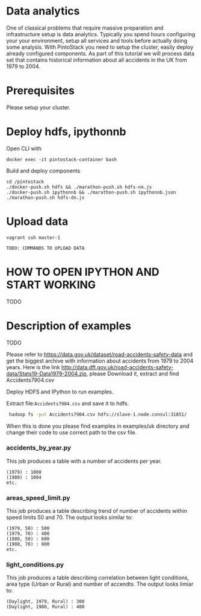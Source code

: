# Data analytics

One of classical problems that require massive preparation and infrastructure setup is data analytics.
Typically you spend hours configuring your your environment, setup all services and tools before actually doing some analysis.
With PintoStack you need to setup the cluster, easily deploy already configured components.
As part of this tutorial we will process data set that contains historical information about all accidents in the UK from 1979 to 2004.

# Prerequisites

Please setup your cluster.

# Deploy hdfs, ipythonnb

Open CLI with
```
docker exec -it pintostack-container bash
```
Build and deploy components
```
cd /pintostack
./docker-push.sh hdfs && ./marathon-push.sh hdfs-nn.js 
./docker-push.sh ipythonnb && ./marathon-push.sh ipythonnb.json
./marathon-push.sh hdfs-dn.js
```

# Upload data
```
vagrant ssh master-1

TODO: COMMANDS TO UPLOAD DATA
```

# HOW TO OPEN IPYTHON AND START WORKING
TODO

# Description of examples
TODO

Please refer to https://data.gov.uk/dataset/road-accidents-safety-data and get the biggest archive with information about accidents from 1979 to 2004 years.
Here is the link http://data.dft.gov.uk/road-accidents-safety-data/Stats19-Data1979-2004.zip, please Download it, extract and find Accidents7904.csv 

Deploy HDFS and IPython to run examples.

Extract file:```Accidents7904.csv``` and save it to hdfs.
```bash
 hadoop fs -put Accidents7904.csv hdfs://slave-1.node.consul:31851/
```

When this is done you please find examples in examples/uk directory and change their code to use correct path to the csv file.

### accidents_by_year.py
This job produces a table with a number of accidents per year.
```
(1979) : 1000
(1980) : 1004
etc.
```
 
### areas_speed_limit.py
This job produces a table describing trend of number of accidents within speed limits 50 and 70.
The output looks similar to:

```
(1979, 50) : 500
(1979, 70) : 400
(1980, 50) : 600
(1980, 70) : 800
etc.
```

### light_conditions.py
This job produces a table describing correlation between light conditions, area type (Urban or Rural) and number of accendts.
The output looks limiar to:

```
(Daylight, 1979, Rural) : 300
(Daylight, 1980, Rural) : 400
```